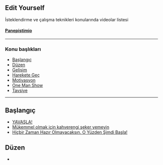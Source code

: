 ## Edit Yourself
İsteklendirme ve çalışma teknikleri konularında videolar listesi
#### [Panepistimio](http://panepistimio.slack.com)



---



### Konu başlıkları
- [Başlangıç](#başlangıç)
- [Düzen](#düzen)
- [Gelişim](#gelişim)
- [Harekete Geç](#harekete-geç)
- [Motivasyon](#motivasyon)
- [One Man Show](#one-man-show)
- [Tavsiye](#tavsiye)

---

## Başlangıç
 - [YAVAŞLA!](https://www.youtube.com/watch?v=ZtgeMLKbsig)
 - [Mükemmel olmak için kahverengi şeker yemeyin](https://www.youtube.com/watch?v=C73183abxRc)
 - [Hiçbir Zaman Hazır Olmayacaksın. O Yüzden Şimdi Başla!](https://www.youtube.com/watch?v=8sHa-W5tvrI)
 
## Düzen
-
